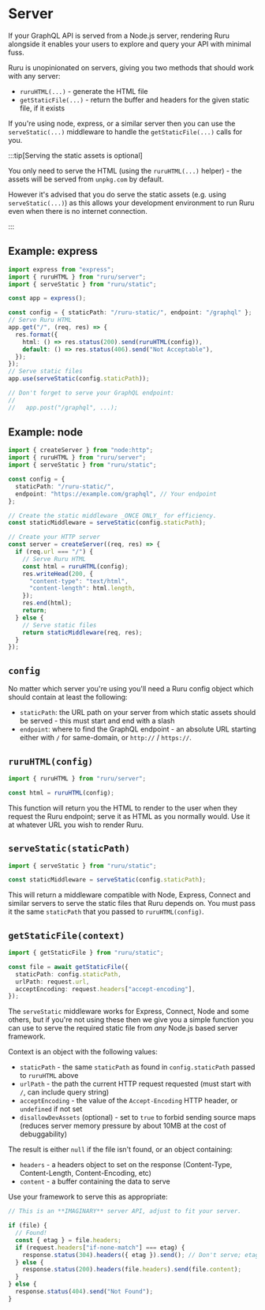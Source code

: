 # Server

If your GraphQL API is served from a Node.js server, rendering Ruru alongside it
enables your users to explore and query your API with minimal fuss.

Ruru is unopinionated on servers, giving you two methods that should work with
any server:

- `ruruHTML(...)` - generate the HTML file
- `getStaticFile(...)` - return the buffer and headers for the given static
file, if it exists

If you're using node, express, or a similar server then you can use the
`serveStatic(...)` middleware to handle the `getStaticFile(...)` calls for you.

:::tip[Serving the static assets is optional]

You only need to serve the HTML (using the `ruruHTML(...)` helper) - the assets
will be served from `unpkg.com` by default.

However it's advised that you do serve the static assets (e.g. using
`serveStatic(...)`) as this allows your development environment to run Ruru even
when there is no internet connection.

:::

## Example: express

```ts
import express from "express";
import { ruruHTML } from "ruru/server";
import { serveStatic } from "ruru/static";

const app = express();

const config = { staticPath: "/ruru-static/", endpoint: "/graphql" };
// Serve Ruru HTML
app.get("/", (req, res) => {
  res.format({
    html: () => res.status(200).send(ruruHTML(config)),
    default: () => res.status(406).send("Not Acceptable"),
  });
});
// Serve static files
app.use(serveStatic(config.staticPath));

// Don't forget to serve your GraphQL endpoint:
//
//   app.post("/graphql", ...);
```

## Example: node

```ts
import { createServer } from "node:http";
import { ruruHTML } from "ruru/server";
import { serveStatic } from "ruru/static";

const config = {
  staticPath: "/ruru-static/",
  endpoint: "https://example.com/graphql", // Your endpoint
};

// Create the static middleware _ONCE ONLY_ for efficiency.
const staticMiddleware = serveStatic(config.staticPath);

// Create your HTTP server
const server = createServer((req, res) => {
  if (req.url === "/") {
    // Serve Ruru HTML
    const html = ruruHTML(config);
    res.writeHead(200, {
      "content-type": "text/html",
      "content-length": html.length,
    });
    res.end(html);
    return;
  } else {
    // Serve static files
    return staticMiddleware(req, res);
  }
});
```

## `config`

No matter which server you're using you'll need a Ruru config object which
should contain at least the following:

- `staticPath`: the URL path on your server from which static assets should be
  served - this must start and end with a slash
- `endpoint`: where to find the GraphQL endpoint - an absolute URL starting
  either with `/` for same-domain, or `http://` / `https://`.

## `ruruHTML(config)`

```ts
import { ruruHTML } from "ruru/server";

const html = ruruHTML(config);
```

This function will return you the HTML to render to the user when they request
the Ruru endpoint; serve it as HTML as you normally would. Use it at whatever
URL you wish to render Ruru.

## `serveStatic(staticPath)`

```ts
import { serveStatic } from "ruru/static";

const staticMiddleware = serveStatic(config.staticPath);
```

This will return a middleware compatible with Node, Express, Connect and similar
servers to serve the static files that Ruru depends on. You must pass it the
same `staticPath` that you passed to `ruruHTML(config)`.

## `getStaticFile(context)`

```ts
import { getStaticFile } from "ruru/static";

const file = await getStaticFile({
  staticPath: config.staticPath,
  urlPath: request.url,
  acceptEncoding: request.headers["accept-encoding"],
});
```

The `serveStatic` middleware works for Express, Connect, Node and some others,
but if you're not using these then we give you a simple function you can use to
serve the required static file from _any_ Node.js based server framework.

Context is an object with the following values:

- `staticPath` - the same `staticPath` as found in `config.staticPath` passed to
  `ruruHTML` above
- `urlPath` - the path the current HTTP request requested (must start with `/`,
  can include query string)
- `acceptEncoding` - the value of the `Accept-Encoding` HTTP header, or
  `undefined` if not set
- `disallowDevAssets` (optional) - set to `true` to forbid sending source maps
  (reduces server memory pressure by about 10MB at the cost of debuggability)

The result is either `null` if the file isn't found, or an object containing:

- `headers` - a headers object to set on the response (Content-Type,
  Content-Length, Content-Encoding, etc)
- `content` - a buffer containing the data to serve

Use your framework to serve this as appropriate:

```ts
// This is an **IMAGINARY** server API, adjust to fit your server.

if (file) {
  // Found!
  const { etag } = file.headers;
  if (request.headers["if-none-match"] === etag) {
    response.status(304).headers({ etag }).send(); // Don't serve; etag matched!
  } else {
    response.status(200).headers(file.headers).send(file.content);
  }
} else {
  response.status(404).send("Not Found");
}
```
